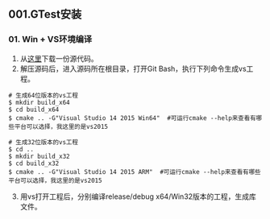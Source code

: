 ## **001.GTest安装**

### **01. Win + VS环境编译**

1. 从[这里][1]下载一份源代码。
2. 解压源码后，进入源码所在根目录，打开Git Bash，执行下列命令生成vs工程。
```
# 生成64位版本的vs工程
$ mkdir build_x64
$ cd build_x64
$ cmake .. -G"Visual Studio 14 2015 Win64"  #可运行cmake --help来查看有哪些平台可以选择，我这里的是vs2015

# 生成32位版本的vs工程
$ cd ..
$ mkdir build_x32
$ cd build_x32
$ cmake .. -G"Visual Studio 14 2015 ARM"  #可运行cmake --help来查看有哪些平台可以选择，我这里的是vs2015
```
3. 用vs打开工程后，分别编译release/debug x64/Win32版本的工程，生成库文件。























[1]: https://github.com/google/googletest
